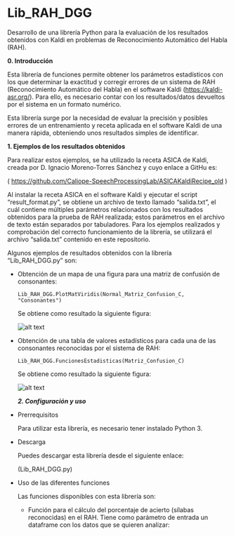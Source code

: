 # Lib_RAH_DGG
Desarrollo de una librería Python para la evaluación de los resultados obtenidos con Kaldi en problemas de Reconocimiento Automático del Habla (RAH).

**0.	Introducción**

Esta librería de funciones permite obtener los parámetros estadísticos con los que determinar la exactitud y corregir errores de un sistema de RAH (Reconocimiento Automático del Habla) en el software Kaldi (https://kaldi-asr.org/). Para ello, es necesario contar con los resultados/datos devueltos por el sistema en un formato numérico.

Esta librería surge por la necesidad de evaluar la precisión y posibles errores de un entrenamiento y receta aplicada en el software Kaldi de una manera rápida, obteniendo unos resultados simples de identificar.

**1.	Ejemplos de los resultados obtenidos**

Para realizar estos ejemplos, se ha utilizado la receta ASICA de Kaldi, creada por D. Ignacio Moreno-Torres Sánchez y cuyo enlace a GitHu es:

( https://github.com/Caliope-SpeechProcessingLab/ASICAKaldiRecipe_old )

Al instalar la receta ASICA en el software Kaldi y ejecutar el script “result_format.py”, se obtiene un archivo de texto llamado “salida.txt”, el cuál contiene múltiples parámetros relacionados con los resultados obtenidos para la prueba de RAH realizada; estos parámetros en el archivo de texto están separados por tabuladores. Para los ejemplos realizados y comprobación del correcto funcionamiento de la librería, se utilizará el archivo “salida.txt” contenido en este repositorio.

Algunos ejemplos de resultados obtenidos con la librería “Lib_RAH_DGG.py” son:

- Obtención de un mapa de una figura para una matriz de confusión de consonantes:
  ```
  Lib_RAH_DGG.PlotMatViridis(Normal_Matriz_Confusion_C, "Consonantes")
  ```
  Se obtiene como resultado la siguiente figura:
  
  ![alt text](Imagenes_Ejemplo_Resultados_Librería/Matriz_Viridis_Consonantes_salidatxt.png)

- Obtención de una tabla de valores estadísticos para cada una de las consonantes reconocidas por el sistema de RAH:
  ```
  Lib_RAH_DGG.FuncionesEstadisticas(Matriz_Confusion_C)
  ```
  Se obtiene como resultado la siguiente figura:
  
  ![alt text](Imagenes_Ejemplo_Resultados_Librería/Funciones_Estadisticas_Consonantes_salidatxt.png)
  
  ***2.	Configuración y uso***
  
- Prerrequisitos
  
  Para utilizar esta librería, es necesario tener instalado Python 3.
  
- Descarga

  Puedes descargar esta librería desde el siguiente enlace:
  
  (Lib_RAH_DGG.py)
  
- Uso de las diferentes funciones

  Las funciones disponibles con esta librería son:

  -	Función para el cálculo del porcentaje de acierto (sílabas reconocidas) en el RAH. Tiene como parámetro de entrada un     dataframe con los datos que se quieren analizar:
